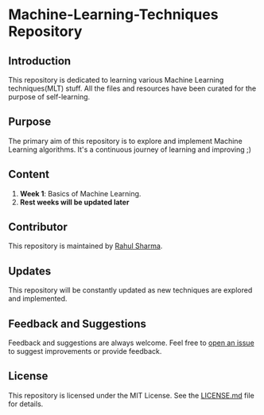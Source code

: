 # Machine-Learning-Techniques Repository

## Introduction
This repository is dedicated to learning various Machine Learning techniques(MLT) stuff. All the files and resources have been curated for the purpose of self-learning.

## Purpose
The primary aim of this repository is to explore and implement Machine Learning algorithms. It's a continuous journey of learning and improving ;)

## Content
1. **Week 1**: Basics of Machine Learning.
2. **Rest weeks will be updated later**

## Contributor
This repository is maintained by [Rahul Sharma](https://github.com/rahulsharmaYS).

## Updates
This repository will be constantly updated as new techniques are explored and implemented.

## Feedback and Suggestions
Feedback and suggestions are always welcome. Feel free to [open an issue](https://github.com/rahulsharmaYS/Machine-Learning-Techniques/issues) to suggest improvements or provide feedback.

## License
This repository is licensed under the MIT License. See the [LICENSE.md](LICENSE) file for details.
